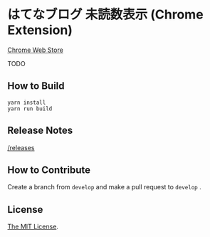 # はてなブログ 未読数表示 (Chrome Extension)

[Chrome Web Store](TODO)

TODO

## How to Build

```
yarn install
yarn run build
```

## Release Notes

[/releases](https://github.com/Cside/chrome-hatena-blog-unread-count/releases)

## How to Contribute

Create a branch from `develop` and make a pull request to `develop` .

## License

[The MIT License](/LICENSE).
